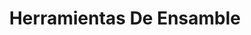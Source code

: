 ---
title: 'Herramientas De Ensamble'
previewDescription: "Nuestras herramientas de ensamble diseñadas para optimizar sus operaciones de fabricación. Ofrecemos soluciones a medida para las necesidades de su línea de producción"
description: ["Con Desoutter México, no solo obtienes herramientas, sino una solución integral para tus desafíos de ensamble.", "Cada producto está diseñado para ofrecer máxima productividad, garantizando la perfección en cada trabajo."]
image: "https://s3.amazonaws.com/desumex.com.mx/servicios/herramientas-ensamble.jpg"
imageBanner: "https://s3.amazonaws.com/desumex.com.mx/servicios/banners/herramientas-ensamble.jpg"
imageDescription: " "
imageBannerDescription: ""
qya: [
    {
        q: "¿Cuál es la importancia de contar con herramientas de ensamble de calidad? ",
        a: "La importancia de contar con herramientas de ensamble de calidad radica en que permite mejorar los procesos de producción y aumentar la productividad al planificar y producir. Además, reduce los costos y el desperdicio de materiales de producción, y garantiza la fabricación de productos confiables y de calidad.",
    },
    {
        q: "¿Qué tecnologías de la industria 4.0 se están utilizando en las herramientas Desoutter?",
        a: "Desoutter México cuenta con tecnologías avanzadas para herramientas industriales, incluyendo herramientas eléctricas y neumáticas para las industrias  Estamos comprometidos a convertir la Industria 4.0 en productos y servicios que brinden el máximo beneficio a nuestros clientes y socios, lo que implica el uso de tecnologías de vanguardia, como geoposicionadores, lectores de código QR, sistemas de control de procesos PivotWare y software.",
    },
    {
        q: "Qué es la industria 4.0 y cómo se relaciona con las herramientas desoutter ",
        a: "La Industria 4.0 se refiere a la cuarta revolución industrial, que implica la digitalización de los entornos de fabricación y el uso de tecnologías avanzadas como la automatización, la robótica y la geolocalización. Desoutter se relaciona con la Industria 4.0 al comprometerse a convertirla en productos y servicios que brinden beneficios a sus clientes y socios, ofreciendo soluciones adaptadas e innovadoras para mejorar los procesos de producción, y proporcionando herramientas y servicios que faciliten la implementación de esta revolución industrial",
    },
    {
        q: "¿Cuáles son los beneficios de la industria 4.0 para las herramientas desoutter",
        a: "La Industria 4.0 ofrece varios beneficios para las herramientas Desoutter, incluyendo la posibilidad de acceder instantáneamente a los datos de rendimiento de las herramientas, la implementación de tecnologías avanzadas para mejorar los procesos de producción, y el uso de soluciones adaptadas e innovadoras para alcanzar objetivos específicos.",
    },
]
---